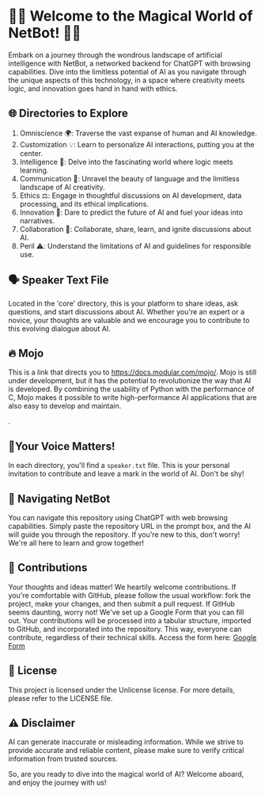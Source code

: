 # 🎉🎉 Welcome to the Magical World of NetBot! 🎉🎉

Embark on a journey through the wondrous landscape of artificial intelligence with NetBot, a networked backend for ChatGPT with browsing capabilities. Dive into the limitless potential of AI as you navigate through the unique aspects of this technology, in a space where creativity meets logic, and innovation goes hand in hand with ethics.

## 🌐 Directories to Explore

1. Omniscience 🌍: Traverse the vast expanse of human and AI knowledge.
2. Customization 💡: Learn to personalize AI interactions, putting you at the center.
3. Intelligence 🧠: Delve into the fascinating world where logic meets learning.
4. Communication 💬: Unravel the beauty of language and the limitless landscape of AI creativity.
5. Ethics ⚖️: Engage in thoughtful discussions on AI development, data processing, and its ethical implications.
6. Innovation 🚀: Dare to predict the future of AI and fuel your ideas into narratives.
7. Collaboration 🤝: Collaborate, share, learn, and ignite discussions about AI.
8. Peril ⚠️: Understand the limitations of AI and guidelines for responsible use.

## 🗣️ Speaker Text File
Located in the 'core' directory, this is your platform to share ideas, ask questions, and start discussions about AI. Whether you're an expert or a novice, your thoughts are valuable and we encourage you to contribute to this evolving dialogue about AI.

## 🔥 Mojo
This is a link that directs you to https://docs.modular.com/mojo/. Mojo is still under development, but it has the potential to revolutionize the way that AI is developed. By combining the usability of Python with the performance of C, Mojo makes it possible to write high-performance AI applications that are also easy to develop and maintain.

.

## 🎈Your Voice Matters!
In each directory, you'll find a `speaker.txt` file. This is your personal invitation to contribute and leave a mark in the world of AI. Don't be shy!

## 🎡 Navigating NetBot
You can navigate this repository using ChatGPT with web browsing capabilities. Simply paste the repository URL in the prompt box, and the AI will guide you through the repository. If you're new to this, don't worry! We're all here to learn and grow together!

## 🙌 Contributions
Your thoughts and ideas matter! We heartily welcome contributions. If you're comfortable with GitHub, please follow the usual workflow: fork the project, make your changes, and then submit a pull request. If GitHub seems daunting, worry not! We've set up a Google Form that you can fill out. Your contributions will be processed into a tabular structure, imported to GitHub, and incorporated into the repository. This way, everyone can contribute, regardless of their technical skills. Access the form here: [Google Form](https://forms.gle/LN1qFNFx3276FVNV6)

## 📜 License
This project is licensed under the Unlicense license. For more details, please refer to the LICENSE file.

## ⚠️ Disclaimer
AI can generate inaccurate or misleading information. While we strive to provide accurate and reliable content, please make sure to verify critical information from trusted sources.

So, are you ready to dive into the magical world of AI? Welcome aboard, and enjoy the journey with us!
